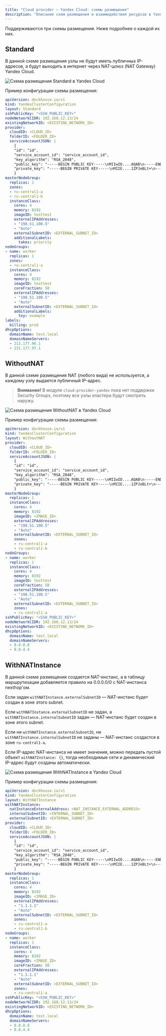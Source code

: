 ```yaml
---
title: "Cloud provider — Yandex Cloud: схемы размещения"
description: "Описание схем размещения и взаимодействия ресурсов в Yandex Cloud при работе облачного провайдера Deckhouse."
---
```


Поддерживаются три схемы размещения. Ниже подробнее о каждой их них.

## Standard

В данной схеме размещения узлы не будут иметь публичных IP-адресов, а будут выходить в интернет через NAT-шлюз (NAT Gateway) Yandex Cloud.

![Схема размещения Standard в Yandex Cloud](../../images/030-cloud-provider-yandex/layout-standard.png)
<!--- Исходник: https://docs.google.com/drawings/d/1WI8tu-QZYcz3DvYBNlZG4s5OKQ9JKyna7ESHjnjuCVQ/edit --->

Пример конфигурации схемы размещения:

```yaml
apiVersion: deckhouse.io/v1
kind: YandexClusterConfiguration
layout: Standard
sshPublicKey: "<SSH_PUBLIC_KEY>"
nodeNetworkCIDR: 192.168.12.13/24
existingNetworkID: <EXISTING_NETWORK_ID>
provider:
  cloudID: <CLOUD_ID>
  folderID: <FOLDER_ID>
  serviceAccountJSON: |
    {
    "id": "id",
    "service_account_id": "service_account_id",
    "key_algorithm": "RSA_2048",
    "public_key": "-----BEGIN PUBLIC KEY-----\nMIIwID....AQAB\n-----END PUBLIC KEY-----\n",
    "private_key": "-----BEGIN PRIVATE KEY-----\nMIIE....1ZPJeBLt+\n-----END PRIVATE KEY-----\n"
    }
masterNodeGroup:
  replicas: 1
  zones:
  - ru-central1-a
  - ru-central1-b
  instanceClass:
    cores: 4
    memory: 8192
    imageID: testtest
    externalIPAddresses:
    - "198.51.100.5"
    - "Auto"
    externalSubnetID: <EXTERNAL_SUBNET_ID>
    additionalLabels:
      takes: priority
nodeGroups:
- name: worker
  replicas: 1
  zones:
  - ru-central1-a
  instanceClass:
    cores: 4
    memory: 8192
    imageID: testtest
    coreFraction: 50
    externalIPAddresses:
    - "198.51.100.5"
    - "Auto"
    externalSubnetID: <EXTERNAL_SUBNET_ID>
    additionalLabels:
      toy: example
labels:
  billing: prod
dhcpOptions:
  domainName: test.local
  domainNameServers:
  - 213.177.96.1
  - 231.177.97.1
```

## WithoutNAT

В данной схеме размещения NAT (любого вида) не используется, а каждому узлу выдается публичный IP-адрес.

> **Внимание!** В модуле `cloud-provider-yandex` пока нет поддержки Security Groups, поэтому все узлы кластера будут смотреть наружу.

![Схема размещения WithoutNAT в Yandex Cloud](../../images/030-cloud-provider-yandex/layout-withoutnat.png)
<!--- Исходник: https://docs.google.com/drawings/d/1I7M9DquzLNu-aTjqLx1_6ZexPckL__-501Mt393W1fw/edit --->

Пример конфигурации схемы размещения:

```yaml
apiVersion: deckhouse.io/v1
kind: YandexClusterConfiguration
layout: WithoutNAT
provider:
  cloudID: <CLOUD_ID>
  folderID: <FOLDER_ID>
  serviceAccountJSON: |
    {
    "id": "id",
    "service_account_id": "service_account_id",
    "key_algorithm": "RSA_2048",
    "public_key": "-----BEGIN PUBLIC KEY-----\nMIIwID....AQAB\n-----END PUBLIC KEY-----\n",
    "private_key": "-----BEGIN PRIVATE KEY-----\nMIIE....1ZPJeBLt+\n-----END PRIVATE KEY-----\n"
    }    
masterNodeGroup:
  replicas: 1
  instanceClass:
    cores: 4
    memory: 8192
    imageID: <IMAGE_ID>
    externalIPAddresses:
    - "198.51.100.5"
    - "Auto"
    externalSubnetID: <EXTERNAL_SUBNET_ID>
    zones:
    - ru-central1-a
    - ru-central1-b
nodeGroups:
- name: worker
  replicas: 1
  instanceClass:
    cores: 4
    memory: 8192
    imageID: testtest
    coreFraction: 50
    externalIPAddresses:
    - "198.51.100.5"
    - "Auto"
    externalSubnetID: <EXTERNAL_SUBNET_ID>
    zones:
    - ru-central1-a
sshPublicKey: "<SSH_PUBLIC_KEY>"
nodeNetworkCIDR: 192.168.12.13/24
existingNetworkID: <EXISTING_NETWORK_ID>
dhcpOptions:
  domainName: test.local
  domainNameServers:
  - 8.8.8.8
  - 8.8.4.4
```

## WithNATInstance

В данной схеме размещения создается NAT-инстанс, а в таблицу маршрутизации добавляется правило на 0.0.0.0/0 с NAT-инстанса nexthop'ом.

Если задан `withNATInstance.externalSubnetID` — NAT-инстанс будет создан в зоне этого subnet.

Если `withNATInstance.externalSubnetID` не задан, а `withNATInstance.internalSubnetID` задан — NAT-инстанс будет создан в зоне этого subnet.

Если ни `withNATInstance.externalSubnetID`, ни `withNATInstance.internalSubnetID` не заданы — NAT-инстанс создастся в зоне `ru-central1-a`.

Если IP-адрес NAT-инстанса не имеет значения, можно передать пустой объект `withNATInstance: {}`, тогда необходимые сети и динамический IP-адрес будут созданы автоматически.

![Схема размещения WithNATInstance в Yandex Cloud](../../images/030-cloud-provider-yandex/layout-withnatinstance.png)
<!--- Исходник: https://docs.google.com/drawings/d/1oVpZ_ldcuNxPnGCkx0dRtcAdL7BSEEvmsvbG8Aif1pE/edit --->

Пример конфигурации схемы размещения:

```yaml
apiVersion: deckhouse.io/v1
kind: YandexClusterConfiguration
layout: WithNATInstance
withNATInstance:
  natInstanceExternalAddress: <NAT_INSTANCE_EXTERNAL_ADDRESS>
  internalSubnetID: <INTERNAL_SUBNET_ID>
  externalSubnetID: <EXTERNAL_SUBNET_ID>
provider:
  cloudID: <CLOUD_ID>
  folderID: <FOLDER_ID>
  serviceAccountJSON: |
    {
    "id": "id",
    "service_account_id": "service_account_id",
    "key_algorithm": "RSA_2048",
    "public_key": "-----BEGIN PUBLIC KEY-----\nMIIwID....AQAB\n-----END PUBLIC KEY-----\n",
    "private_key": "-----BEGIN PRIVATE KEY-----\nMIIE....1ZPJeBLt+\n-----END PRIVATE KEY-----\n"
    }    
masterNodeGroup:
  replicas: 1
  instanceClass:
    cores: 4
    memory: 8192
    imageID: <IMAGE_ID>
    externalIPAddresses:
    - "1.1.1.1"
    - "Auto"
    externalSubnetID: <EXTERNAL_SUBNET_ID>
    zones:
    - ru-central1-a
    - ru-central1-b
nodeGroups:
- name: worker
  replicas: 1
  instanceClass:
    cores: 4
    memory: 8192
    imageID: <IMAGE_ID>
    coreFraction: 50
    externalIPAddresses:
    - "1.1.1.1"
    - "Auto"
    externalSubnetID: <EXTERNAL_SUBNET_ID>
    zones:
    - ru-central1-a
sshPublicKey: "<SSH_PUBLIC_KEY>"
nodeNetworkCIDR: 192.168.12.13/24
existingNetworkID: <EXISTING_NETWORK_ID>
dhcpOptions:
  domainName: test.local
  domainNameServers:
  - 8.8.8.8
  - 8.8.4.4
```
